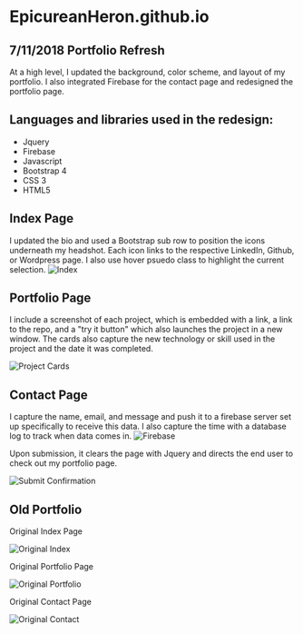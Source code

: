 # EpicureanHeron.github.io
## 7/11/2018 Portfolio Refresh

At a high level, I updated the background, color scheme, and layout of my portfolio. I also integrated Firebase for the contact page and redesigned the portfolio page.

## Languages and libraries used in the redesign:

- Jquery
- Firebase
- Javascript
- Bootstrap 4
- CSS 3
- HTML5 

## Index Page
I updated the bio and used a Bootstrap sub row to position the icons underneath my headshot. Each icon links to the respective LinkedIn, Github, or Wordpress page. I also use hover psuedo class to highlight the current selection. 
![Index](https://EpicureanHeron.github.io/assets/images/markdown/index.png)

## Portfolio Page
I include a screenshot of each project, which is embedded with a link, a link to the repo, and a "try it button" which also launches the project in a new window. The cards also capture the new technology or skill used in the project and the date it was completed.

![Project Cards](https://EpicureanHeron.github.io/assets/images/markdown/cards.png)

## Contact Page
I capture the name, email, and message and push it to a firebase server set up specifically to receive this data. I also capture the time with a database log to track when data comes in. 
![Firebase](https://EpicureanHeron.github.io/assets/images/markdown/firebase.png)





Upon submission, it clears the page with Jquery and directs the end user to check out my portfolio page. 

![Submit Confirmation](https://EpicureanHeron.github.io/assets/images/markdown/contactSubmitted.png)

## Old Portfolio

Original Index Page

![Original Index](https://EpicureanHeron.github.io/assets/images/markdown/originalIndex.png)

Original Portfolio Page

![Original Portfolio](https://EpicureanHeron.github.io/assets/images/markdown/originalPort.png)

Original Contact Page

![Original Contact](https://EpicureanHeron.github.io/assets/images/markdown/originalContact.png)

